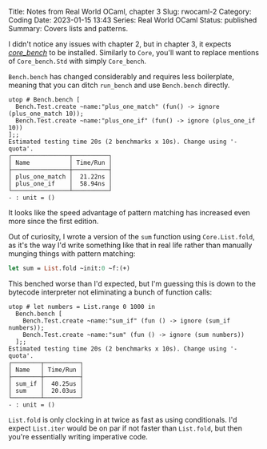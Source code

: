 Title: Notes from Real World OCaml, chapter 3
Slug: rwocaml-2
Category: Coding
Date: 2023-01-15 13:43
Series: Real World OCaml
Status: published
Summary: Covers lists and patterns.

I didn't notice any issues with chapter 2, but in chapter 3, it expects [_core_bench_](https://opam.ocaml.org/packages/core_bench/) to be installed. Similarly to `Core`, you'll want to replace mentions of `Core_bench.Std` with simply `Core_bench`.

`Bench.bench` has changed considerably and requires less boilerplate, meaning that you can ditch `run_bench` and use `Bench.bench` directly.

``` { use_pygments=false }
utop # Bench.bench [
  Bench.Test.create ~name:"plus_one_match" (fun() -> ignore (plus_one_match 10));
  Bench.Test.create ~name:"plus_one_if" (fun() -> ignore (plus_one_if 10))
];;
Estimated testing time 20s (2 benchmarks x 10s). Change using '-quota'.
┌────────────────┬──────────┐
│ Name           │ Time/Run │
├────────────────┼──────────┤
│ plus_one_match │  21.22ns │
│ plus_one_if    │  58.94ns │
└────────────────┴──────────┘
- : unit = ()
```

It looks like the speed advantage of pattern matching has increased even more since the first edition.

Out of curiosity, I wrote a version of the `sum` function using `Core.List.fold`, as it's the way I'd write something like that in real life rather than manually munging things with pattern matching:

```ocaml
let sum = List.fold ~init:0 ~f:(+)
```

This benched worse than I'd expected, but I'm guessing this is down to the bytecode interpreter not eliminating a bunch of function calls:

``` { use_pygments=false }
utop # let numbers = List.range 0 1000 in
  Bench.bench [
    Bench.Test.create ~name:"sum_if" (fun () -> ignore (sum_if numbers));
    Bench.Test.create ~name:"sum" (fun () -> ignore (sum numbers))
  ];;
Estimated testing time 20s (2 benchmarks x 10s). Change using '-quota'.
┌────────┬──────────┐
│ Name   │ Time/Run │
├────────┼──────────┤
│ sum_if │  40.25us │
│ sum    │  20.03us │
└────────┴──────────┘
- : unit = ()
```

`List.fold` is only clocking in at twice as fast as using conditionals. I'd expect `List.iter` would be on par if not faster than `List.fold`, but then you're essentially writing imperative code.

